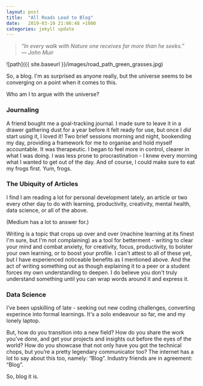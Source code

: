 ```yaml
---
layout: post
title:  "All Roads Lead to Blog"
date:   2019-03-10 21:06:48 +1000
categories: jekyll update
---
```


>_“In every walk with Nature one receives far more than he seeks.”_  
>_― John Muir_

![path]({{ site.baseurl }}/images/road_path_green_grasses.jpg)

So, a blog. I'm as surprised as anyone really, but the universe seems to be converging on a point when it comes to this. 

Who am I to argue with the universe?

### Journaling
A friend bought me a goal-tracking journal. I made sure to leave it in a drawer gathering dust for a year before it felt ready for use, but once I _did_ start using it, I loved it! Two brief sessions morning and night, bookending my day, providing a framework for me to organise and hold myself accountable. It was therapeutic. I began to feel more in control, clearer in what I was doing. I was less prone to procrastination - I knew every morning what I wanted to get out of the day. And of course, I could make sure to eat my frogs first. Yum, frogs.

### The Ubiquity of Articles
I find I am reading a lot for personal development lately, an article or two every other day to do with learning, productivity, creativity, mental health, data science, or all of the above.  
  
(Medium has a lot to answer for.)
  
Writing is a topic that crops up over and over (machine learning at its finest I'm sure, but I'm not complaining) as a tool for betterment - writing to clear your mind and combat anxiety, for creativity, focus, productivity, to bolster your own learning, or to boost your profile. I can't attest to all of these yet, but I have experienced noticeable benefits as I mentioned above. And the act of writing something out as though explaining it to a peer or a student forces my own understanding to deepen. I do believe you don't truly understand something until you can wrap words around it and express it.

### Data Science
I’ve been upskilling of late - seeking out new coding challenges, converting experince into formal learnings. It's a solo endeavour so far, me and my lonely laptop.

But, how do you transition into a new field? How do you share the work you’ve done, and get your projects and insights out before the eyes of the world? How do you showcase that not only have you got the technical chops, but you’re a pretty legendary communicator too? The internet has a lot to say about this too, namely: “Blog”. Industry friends are in agreement: “Blog”.

So, blog it is.

